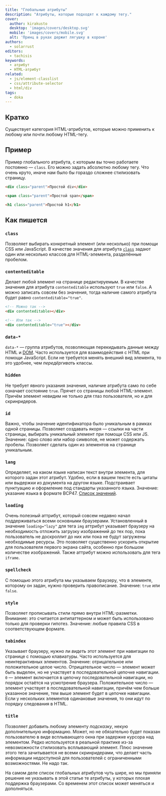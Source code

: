 ```yaml
---
title: "Глобальные атрибуты"
description: "Атрибуты, которые подходят к каждому тегу."
cover:
  author: kirakusto
  desktop: 'images/covers/desktop.svg'
  mobile: 'images/covers/mobile.svg'
  alt: 'Принц в руках держит лягушку в короне'
authors:
  - solarrust
editors:
  - tachisis
keywords:
  - атрибут
  - HTML-атрибут
related:
  - js/element-classlist
  - css/attribute-selector
  - html/div
tags:
  - doka
---
```


## Кратко

Существует категория HTML-атрибутов, которые можно применить к любому или почти любому HTML-тегу.

## Пример

Пример глобального атрибута, с которым вы точно работаете постоянно — `class`. Его можно задать абсолютно любому тегу. Что очень круто, иначе нам было бы гораздо сложнее стилизовать страницу.

```html
<div class="parent">Простой div</div>

<span class="parent">Простой span</span>

<h1 class="parent">Простой h1</h1>
```

## Как пишется

### `class`

Позволяет выбирать конкретный элемент (или несколько) при помощи CSS или JavaScript. В качестве значения для атрибута [`class`](/html/class/) задают один или несколько классов для HTML-элемента, разделённые пробелом.

### `contenteditable`

Делает любой элемент на странице редактируемым. В качестве значения для атрибута `contenteditable` используют `true` или `false`. А можно записать совсем без значения, тогда наличие самого атрибута будет равно `contenteditable="true"`.

```html
<!-- Можно так -->
<div contenteditable></div>

<!-- Или так -->
<div contenteditable="true"></div>
```

### `data-*`

`data-*` — группа атрибутов, позволяющая перекидывать данные между HTML и [DOM](/js/dom/). Часто используется для взаимодействия с HTML при помощи JavaScript. Если не требуется менять внешний вид элемента, то это удобнее, чем _передёргивать_ классы.

### `hidden`

Не требует явного указания значения, наличие атрибута само по себе означает состояние `true`. Прячет со страницы любой HTML-элемент. Причём элемент невидим не только для глаз пользователя, но и для скринридеров.

### `id`

Важно, чтобы значение идентификатора было уникальным в рамках одной страницы. Позволяет создавать якоря — ссылки на части страницы, выбирать уникальный элемент при помощи CSS или JS. Значение: одно слово или набор символов, не может содержать пробелы. Позволяет сделать один из элементов на странице уникальным.

### `lang`

Определяет, на каком языке написан текст внутри элемента, для которого задан этот атрибут. Удобно, если в вашем тексте есть цитаты или выдержки из документа на другом языке. Подстраивает пунктуацию и оформление под стандарты указанного языка. Значение: указание языка в формате BCP47. [Список значений](/html/html/).

### `loading`

Очень полезный аттрибут, который совсем недавно начал поддерживаться всеми основными браузерами. Установленный в значение `loading="lazy"` для тега `img` аттрибут указывает браузеру на необходимость отложить загрузку изображений до тех пор, пока пользователь не доскроллит до них или пока не будут загружены необходимые ресурсы. Это позволяет существенно ускорить открытие для пользователя первого экрана сайта, особенно при большом количестве изображений. Также аттрибут можно использовать для тега `iframe`.

### `spellcheck`

С помощью этого атрибута мы указываем браузеру, что в элементе, которому он задан, нужно проверить правописание. Значение: `true` или `false`.

### `style`

Позволяет прописывать стили прямо внутри HTML-разметки. Внимание: это считается антипаттерном и может быть использовано только для проверки гипотез. Значение: любые правила CSS в соответствующем формате.

### `tabindex`

Указывает браузеру, нужно ли _видеть_ этот элемент при навигации по странице с помощью клавиатуры. Часто используется для неинтерактивных элементов.
Значение: отрицательное или положительное целое число. Отрицательное число — элемент может быть выделен, но не участвует в последовательной цепочке навигации. `0` — элемент включается в цепочку последовательной навигации, но порядок остаётся на усмотрение браузера. Положительное число — элемент участвует в последовательной навигации, причём чем больше указанное значение, тем выше элемент будет в цепочке навигации. Если у нескольких элементов одинаковые значения, то они идут по порядку следования в HTML.

### `title`

Позволяет добавить любому элементу _подсказку_, некую дополнительную информацию. Может, но не обязательно будет показан пользователю в виде всплывающего окна при задержке курсора над элементом. Редко используется в реальной практике из-за невозможности стилизовать всплывающий элемент. Плюс значение этого тега зачитывается не всеми скринридерами, что делает часть информации недоступной для пользователей с ограниченными возможностями. Не надо так.

На самом деле список глобальных атрибутов чуть шире, но мы приняли решение не указывать в этой статье те атрибуты, у которых плохая поддержка браузерами. Со временем этот список может меняться и дополняться.

